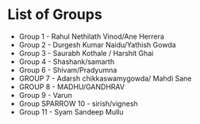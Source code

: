 # List of Groups

- Group 1 - Rahul Nethilath Vinod/Ane Herrera
- Group 2 - Durgesh Kumar Naidu/Yathish Gowda
- Group 3 - Saurabh Kothale / Harshit Ghai
- Group 4 - Shashank/samarth
- Group 6 - Shivam/Pradyumna
- GROUP 7 - Adarsh chikkaswamygowda/ Mahdi Sane
- GROUP 8 - MADHU/GANDHRAV
- Group 9 - Varun
- Group SPARROW 10 - sirish/vignesh
- Group 11 - Syam Sandeep Mullu 

